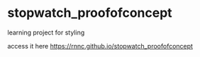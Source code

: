 # stopwatch_proofofconcept
learning project for styling

access it here
https://rnnc.github.io/stopwatch_proofofconcept
